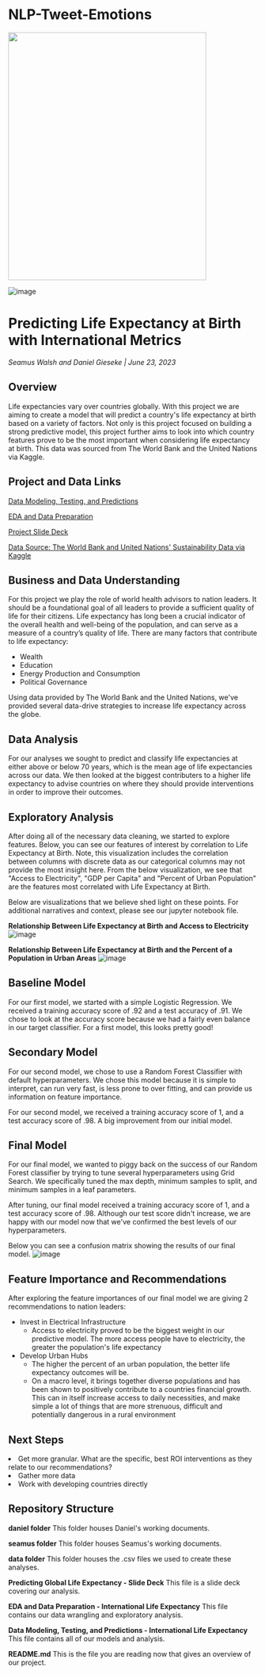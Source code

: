 # NLP-Tweet-Emotions


<img src="[https://github.com/SeamusW/NLP-Tweet-Emotions/assets/32468677/da97edd3-1168-4a42-bf1b-8abc0441740a]" 
     width="400" 
     height="500" />
     
![image](https://github.com/SeamusW/NLP-Tweet-Emotions/assets/32468677/da97edd3-1168-4a42-bf1b-8abc0441740a)

# Predicting Life Expectancy at Birth with International Metrics
*Seamus Walsh and Daniel Gieseke  |  June 23, 2023*

## Overview
Life expectancies vary over countries globally. With this project we are aiming to create a model that will predict a country's life expectancy at birth based on a variety of factors. Not only is this project focused on building a strong predictive model, this project further aims to look into which country features prove to be the most important when considering life expectancy at birth. This data was sourced from The World Bank and the United Nations via Kaggle.

## Project and Data Links
<a href="https://github.com/DGieseke/Global-Life-Expectancy-Predictions-Based-on-International-Metrics/blob/main/Data%20Modeling%2C%20Testing%2C%20and%20Predictions%20-%20International%20Life%20Expectancy.ipynb">Data Modeling, Testing, and Predictions</a>

<a href="https://github.com/DGieseke/Global-Life-Expectancy-Predictions-Based-on-International-Metrics/blob/main/EDA%20and%20Data%20Preparation%20-%20International%20Life%20Expectancy.ipynb">EDA and Data Preparation</a>

<a href="https://github.com/DGieseke/Global-Life-Expectancy-Predictions-Based-on-International-Metrics/blob/main/Predicting%20Global%20Life%20Expectancy.pdf">Project Slide Deck</a>

<a href="https://www.kaggle.com/datasets/truecue/worldsustainabilitydataset?select=WorldSustainabilityDataset.csv">Data Source: The World Bank and United Nations' Sustainability Data via Kaggle</a>


## Business and Data Understanding
For this project we play the role of world health advisors to nation leaders. It should be a foundational goal of all leaders to provide a sufficient quality of life for their citizens. Life expectancy has long been a crucial indicator of the overall health and well-being of the population, and can serve as a measure of a country’s quality of life. There are many factors that contribute to life expectancy:
<ul>
  <li>Wealth</li>
<li>Education</li>
<li>Energy Production and Consumption</li>
<li>Political Governance</li>  
</ul>
Using data provided by The World Bank and the United Nations, we've provided several data-drive strategies to increase life expectancy across the globe.

## Data Analysis
For our analyses we sought to predict and classify life expectancies at either above or below 70 years, which is the mean age of life expectancies across our data. We then looked at the biggest contributers to a higher life expectancy to advise countries on where they should provide interventions in order to improve their outcomes.

## Exploratory Analysis
After doing all of the necessary data cleaning, we started to explore features. Below, you can see our features of interest by correlation to Life Expectancy at Birth. Note, this visualization includes the correlation between columns with discrete data as our categorical columns may not provide the most insight here. From the below visualization, we see that "Access to Electricity", "GDP per Capita" and "Percent of Urban Population" are the features most correlated with Life Expectancy at Birth.

Below are visualizations that we believe shed light on these points.  For additional narratives and context, please see our jupyter notebook file.

**Relationship Between Life Expectancy at Birth and Access to Electricity**
![image](https://github.com/DGieseke/Global-Life-Expectancy-Predictions-Based-on-International-Metrics/assets/32468677/5594c4a8-9e4d-44d4-b552-e2bcefb41358)

**Relationship Between Life Expectancy at Birth and the Percent of a Population in Urban Areas**
![image](https://github.com/DGieseke/Global-Life-Expectancy-Predictions-Based-on-International-Metrics/assets/32468677/a3c86680-bb03-4d01-bb35-f9aa11cee7c2)


## Baseline Model
For our first model, we started with a simple Logistic Regression. We received a training accuracy score of .92 and a test accuracy of .91. We chose to look at the accuracy score because we had a fairly even balance in our target classifier. For a first model, this looks pretty good!

## Secondary Model
For our second model, we chose to use a Random Forest Classifier with default hyperparameters. We chose this model because it is simple to interpret, can run very fast, is less prone to over fitting, and can provide us information on feature importance.

For our second model, we received a training accuracy score of 1, and a test accuracy score of .98. A big improvement from our initial model.

## Final Model
For our final model, we wanted to piggy back on the success of our Random Forest classifier by trying to tune several hyperparameters using Grid Search. We specifically tuned the max depth, minimum samples to split, and minimum samples in a leaf parameters. 

After tuning, our final model received a training accuracy score of 1, and a test accuracy score of .98. Although our test score didn't increase, we are happy with our model now that we've confirmed the best levels of our hyperparameters.

Below you can see a confusion matrix showing the results of our final model.
![image](https://github.com/DGieseke/Global-Life-Expectancy-Predictions-Based-on-International-Metrics/assets/32468677/e08972dd-aa25-4970-830b-1203e73da3e4)

## Feature Importance and Recommendations
After exploring the feature importances of our final model we are giving 2 recommendations to nation leaders:
<ul>
<li>Invest in Electrical Infrastructure
<ul class="square">
  <li>Access to electricity proved to be the biggest weight in our predictive model. The more access people have to electricity, the greater the population's life expectancy</li></ul>
<li>Develop Urban Hubs
 <ul class="square">
   <li>The higher the percent of an urban population, the better life expectancy outcomes will be.</li>
   <li>On a macro level, it brings together diverse populations and has been shown to positively contribute to a countries financial growth. This can in itself increase access to daily necessities, and make simple a lot of things that are more strenuous, difficult and potentially dangerous in a rural environment</li></ul>
</ul>

## Next Steps
<li>Get more granular. What are the specific, best ROI interventions as they relate to our recommendations?
<li>Gather more data
<li>Work with developing countries directly

## Repository Structure
  <b>daniel folder</b> This folder houses Daniel's working documents.

  <b>seamus folder</b> This folder houses Seamus's working documents.

  <b>data folder</b> This folder houses the .csv files we used to create these analyses.
  
  <b>Predicting Global Life Expectancy - Slide Deck</b> This file is a slide deck covering our analysis.

  <b>EDA and Data Preparation - International Life Expectancy</b> This file contains our data wrangling and exploratory analysis.

  <b>Data Modeling, Testing, and Predictions - International Life Expectancy</b> This file contains all of our models and analysis.
  
  
  <b>README.md</b> This is the file you are reading now that gives an overview of our project.
